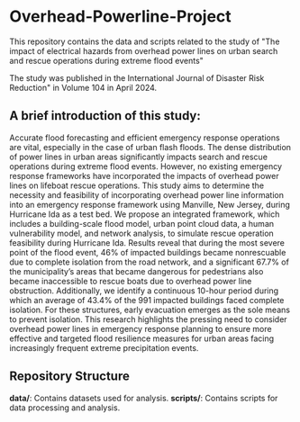 # Overhead-Powerline-Project
This repository contains the data and scripts related to the study of "The impact of electrical hazards from overhead power lines on urban search and rescue operations during extreme flood events"

The study was published in the International Journal of Disaster Risk Reduction" in Volume 104 in April 2024.

## A brief introduction of this study:
Accurate flood forecasting and efficient emergency response operations are vital, especially in the case of urban flash floods. The dense distribution of power lines in urban areas significantly impacts search and rescue operations during extreme flood events. However, no existing emergency response frameworks have incorporated the impacts of overhead power lines on lifeboat rescue operations. This study aims to determine the necessity and feasibility of incorporating overhead power line information into an emergency response framework using Manville, New Jersey, during Hurricane Ida as a test bed. We propose an integrated framework, which includes a building-scale flood model, urban point cloud data, a human vulnerability model, and network analysis, to simulate rescue operation feasibility during Hurricane Ida. Results reveal that during the most severe point of the flood event, 46% of impacted buildings became nonrescuable due to complete isolation from the road network, and a significant 67.7% of the municipality’s areas that became dangerous for pedestrians also became inaccessible to rescue boats due to overhead power line obstruction. Additionally, we identify a continuous 10-hour period during which an average of 43.4% of the 991 impacted buildings faced complete isolation. For these structures, early evacuation emerges as the sole means to prevent isolation. This research highlights the pressing need to consider overhead power lines in emergency response planning to ensure more effective and targeted flood resilience measures for urban areas facing increasingly frequent extreme precipitation events.

## Repository Structure
**data/**: Contains datasets used for analysis.
**scripts/**: Contains scripts for data processing and analysis.
